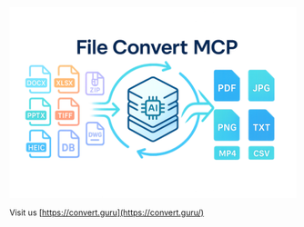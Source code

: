 ![convert-guru header image](convert-guru-header2b.png)

Visit us [https://convert.guru](https://convert.guru/)



<!--
**convertguru/convertguru** is a ✨ _special_ ✨ repository because its `README.md` (this file) appears on your GitHub profile.
-->

